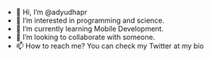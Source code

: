- 👋 Hi, I’m @adyudhapr
- 👀 I’m interested in programming and science.
- 🌱 I’m currently learning Mobile Development.
- 💞️ I’m looking to collaborate with someone.
- 📫 How to reach me? You can check my Twitter at my bio

<!---
adyudhapr/adyudhapr is a ✨ special ✨ repository because its `README.md` (this file) appears on your GitHub profile.
You can click the Preview link to take a look at your changes.
--->
